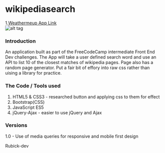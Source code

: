 # wikipediasearch

1.[Weathermeup App Link](https://fccweathermeup.herokuapp.com/)    
![alt tag](https://farm1.staticflickr.com/830/41056531954_8d29c00ebb.jpg "Screenshot of the web page")  
   
### Introduction   
An application built as part of the FreeCodeCamp intermediate Front End Dev challenges. The App will take a user defined search word and use an API to list 10 of the closest matches of wikipedia pages.
Page also has a random page generator. Put a fair bit of effory into raw css rather than uising a library for practice. 
   
### The Code / Tools used  
1. HTML5 & CSS3 - researched button and applying css to them for effect
2. Bootstrap(CSS)
3. JavaScript ES5
4. jQuery-Ajax - easier to use jQuery and Ajax
   
### Versions  
1.0 - Use of media queries for responsive and mobile first design  
  
Rubick-dev
